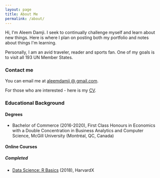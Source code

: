 ```yaml
---
layout: page
title: About Me
permalink: /about/
---
```


Hi, I'm Aleem Damji. I seek to continually challenge myself and learn about new things. Here is where I plan on posting both my portfolio and notes about things I'm learning. 

Personally, I am an avid traveler, reader and sports fan. One of my goals is to visit all 193 UN Member States.

### Contact me

You can email me at [aleemdamji @ gmail.com](mailto:aleemdamji+blogemails@gmail.com).

For those who are interested - here is my [CV](https://aleemdamji.github.io/pdfs/CV_Publish.pdf).

### Educational Background

#### Degrees 

* Bachelor of Commerce (2016-2020), First Class Honours in Economics with a Double Concentration in Business Analytics and Computer Science, McGill University (Montréal, QC, Canada)

#### Online Courses

##### Completed

* [Data Science: R Basics](https://courses.edx.org/courses/course-v1:HarvardX+PH125.1x+1T2018/course/) (2018), HarvardX


